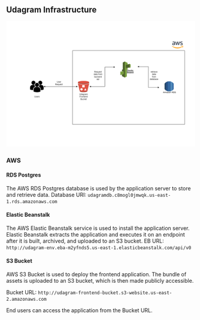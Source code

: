 ﻿
## Udagram Infrastructure

![Architecture](Architecture.png)

### AWS
#### RDS Postgres

The AWS RDS Postgres database is used by the application server to store and retrieve data.
Database URI: `udagramdb.c8mogl0jmwqk.us-east-1.rds.amazonaws.com`

#### Elastic Beanstalk
The AWS Elastic Beanstalk service is used to install the application server.
Elastic Beanstalk extracts the application and executes it on an endpoint after it is built, archived, and uploaded to an S3 bucket.
EB URL: `http://udagram-env.eba-m2yfnds5.us-east-1.elasticbeanstalk.com/api/v0`

#### S3 Bucket
AWS S3 Bucket is used to deploy the frontend application. The bundle of assets is uploaded to an S3 bucket, which is then made publicly accessible.

Bucket URL: `http://udagram-frontend-bucket.s3-website.us-east-2.amazonaws.com`

End users can access the application from the Bucket URL.
